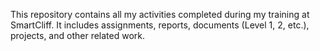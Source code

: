 This repository contains all my activities completed during my training at SmartCliff. It includes assignments, reports, documents (Level 1, 2, etc.), projects, and other related work.
